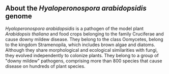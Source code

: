 About the *Hyaloperonospora arabidopsidis* genome
-------------------------------------------------

*Hyaloperonospora arabidopsidis* is a pathogen of the model plant
*Arabidopsis thaliana* and food crops belonging to the family Cruciferae
and cause downy mildew disease. They belong to the class Oomycetes,
belong to the kingdom Stramenopila, which includes brown algae and
diatoms. Although they share morphological and ecological similarities
with fungi, they evolved independently to colonize plants. They belong
to a group of "downy mildew" pathogens, comprising more than 800 species
that cause disease on hundreds of plant species.
